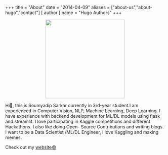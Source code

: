 +++
title = "About"
date = "2014-04-09"
aliases = ["about-us","about-hugo","contact"]
[ author ]
  name = "Hugo Authors"
+++

<p align="center">
  <img width="250" height="250" src="https://i.ibb.co/ckh7mXd/edited1.png">
</p>


Hi👋, this is Soumyadip Sarkar currently in 3rd-year student.I am experienced in Computer Vision, NLP, Machine Learning, Deep Learning. I have experience with backend development for
ML/DL models using flask and streamlit. I love participating in Kaggle competitions and different Hackathons. I also like doing Open- Source Contributions and writing blogs.
I want to be a Data Scientist /ML/DL Engineer, I love Kaggling and making memes.

Check out my [website😄](https://soumya997.github.io/vcv/)

